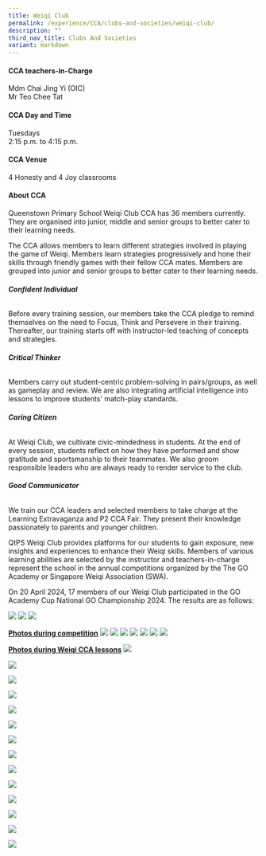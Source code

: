 ```yaml
---
title: Weiqi Club
permalink: /experience/CCA/clubs-and-societies/weiqi-club/
description: ""
third_nav_title: Clubs And Societies
variant: markdown
---
```

#### **CCA teachers-in-Charge**
Mdm Chai Jing Yi (OIC) <br>
Mr Teo Chee Tat

#### **CCA Day and Time**
Tuesdays<br>
2:15 p.m. to 4:15 p.m.

#### **CCA Venue**
4 Honesty and 4 Joy classrooms

#### **About CCA**
Queenstown Primary School Weiqi Club CCA has 36 members currently. They are organised into junior, middle and senior groups to better cater to their learning needs.

The CCA allows members to learn different strategies involved in playing the game of Weiqi. Members learn strategies progressively and hone their skills through friendly games with their fellow CCA mates. Members are grouped into junior and senior groups to better cater to their learning needs.

###### **Confident Individual**
Before every training session, our members take the CCA pledge to remind themselves on the need to Focus, Think and Persevere in their training.  Thereafter, our training starts off with instructor-led teaching of concepts and strategies.

###### **Critical Thinker**
Members carry out student-centric problem-solving in pairs/groups, as well as gameplay and review.  We are also integrating artificial intelligence into lessons to improve students' match-play standards.

###### **Caring Citizen**
At Weiqi Club, we cultivate civic-mindedness in students.  At the end of every session, students reflect on how they have performed and show gratitude and sportsmanship to their teammates.  We also groom responsible leaders who are always ready to render service to the club.

###### **Good Communicator**
We train our CCA leaders and selected members to take charge at the Learning Extravaganza and P2 CCA Fair.  They present their knowledge passionately to parents and younger children.

QtPS Weiqi Club  provides platforms for our students to gain exposure, new insights and experiences to enhance their Weiqi skills. Members of various learning abilities are selected by the instructor and teachers-in-charge represent the school in the annual competitions organized by the The GO Academy or Singapore Weiqi Association (SWA).

On 20 April 2024, 17 members of our Weiqi Club participated in the GO Academy Cup National GO Championship 2024. The results are as follows:

![](/images/CCA%20Weiqi/2024_Table_1.png)
![](/images/CCA%20Weiqi/2024_Table_2.png)
![](/images/CCA%20Weiqi/2024_Table_3.png)
 
<u> **Photos during competition**</u>
![](/images/CCA%20Weiqi/2024_GO_1.png)
![](/images/CCA%20Weiqi/2024_GO_2.png)
![](/images/CCA%20Weiqi/2024_GO_3.png)
![](/images/CCA%20Weiqi/2024_GO_4.png)
![](/images/CCA%20Weiqi/2024_GO_5.png)
![](/images/CCA%20Weiqi/2024_GO_6.png)
![](/images/CCA%20Weiqi/2024_GO_7.png)

<u> **Photos during Weiqi CCA lessons**</u>
![](/images/CCA%20Weiqi/2024_Lesson_1.png)

![](/images/CCA%20Weiqi/2024_Lesson_2.png)

![](/images/CCA%20Weiqi/2024_Lesson_3.png)

![](/images/CCA%20Weiqi/2024_Lesson_4.png)

![](/images/CCA%20Weiqi/2024_Lesson_5.png)

![](/images/CCA%20Weiqi/2024_Lesson_6.png)

![](/images/CCA%20Weiqi/2024_Lesson_7.png)

![](/images/CCA%20Weiqi/2024_Lesson_8.png)

![](/images/CCA%20Weiqi/2024_Lesson_9.png)

![](/images/CCA%20Weiqi/2024_Lesson_A.png)

![](/images/CCA%20Weiqi/2024_Lesson_B.png)

![](/images/CCA%20Weiqi/2024_Lesson_C.png)

![](/images/CCA%20Weiqi/2024_Lesson_D.png)

![](/images/CCA%20Weiqi/2024_Lesson_E.png)